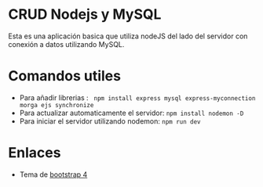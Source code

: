 # CRUD Nodejs y MySQL
Esta es una aplicación basica que utiliza nodeJS del lado del servidor con conexión a datos utilizando MySQL.

# Comandos utiles
- Para añadir librerias : ``` npm install express mysql express-myconnection morga ejs synchronize```
- Para actualizar automaticamente el servidor: ``` npm install nodemon -D ```
- Para iniciar el servidor utilizando nodemon: ``` npm run dev ```

# Enlaces
- Tema de [bootstrap 4](https://bootswatch.com/4/lux/bootstrap.min.css)
